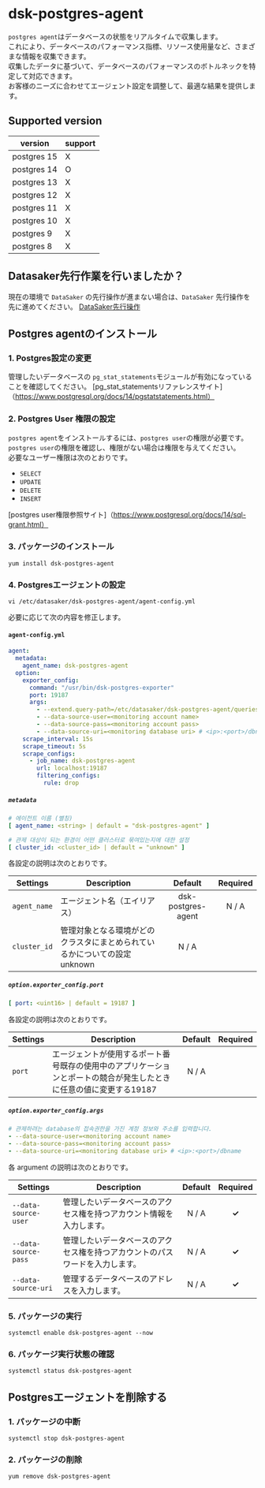 # dsk-postgres-agent

`postgres agent`はデータベースの状態をリアルタイムで収集します。\
これにより、データベースのパフォーマンス指標、リソース使用量など、さまざまな情報を収集できます。\
収集したデータに基づいて、データベースのパフォーマンスのボトルネックを特定して対応できます。\
お客様のニーズに合わせてエージェント設定を調整して、最適な結果を提供します。

## Supported version

|version|support|
|---|---|
|postgres 15|X|
|postgres 14|O|
|postgres 13|X|
|postgres 12|X|
|postgres 11|X|
|postgres 10|X|
|postgres 9|X|
|postgres 8|X|

## Datasaker先行作業を行いましたか？

現在の環境で `DataSaker` の先行操作が進まない場合は、`DataSaker` 先行操作を先に進めてください。 [DataSaker先行操作](README.md)

## Postgres agentのインストール

### 1. Postgres設定の変更

管理したいデータベースの `pg_stat_statements`モジュールが有効になっていることを確認してください。
[pg_stat_statementsリファレンスサイト]（https://www.postgresql.org/docs/14/pgstatstatements.html）

### 2. Postgres User 権限の設定

`postgres agent`をインストールするには、`postgres user`の権限が必要です。\
`postgres user`の権限を確認し、権限がない場合は権限を与えてください。\
必要なユーザー権限は次のとおりです。

- `SELECT`
- `UPDATE`
- `DELETE`
- `INSERT`

[postgres user権限参照サイト]（https://www.postgresql.org/docs/14/sql-grant.html）

### 3. パッケージのインストール
```shell
yum install dsk-postgres-agent
```
### 4. Postgresエージェントの設定
```shell
vi /etc/datasaker/dsk-postgres-agent/agent-config.yml
```
必要に応じて次の内容を修正します。

#### `agent-config.yml`
```yaml
agent:
  metadata:
    agent_name: dsk-postgres-agent
  option:
    exporter_config:
      command: "/usr/bin/dsk-postgres-exporter"
      port: 19187
      args:
        - --extend.query-path=/etc/datasaker/dsk-postgres-agent/queries.yaml
        - --data-source-user=<monitoring account name>
        - --data-source-pass=<monitoring account pass>
        - --data-source-uri=<monitoring database uri> # <ip>:<port>/dbname
    scrape_interval: 15s
    scrape_timeout: 5s
    scrape_configs:
      - job_name: dsk-postgres-agent
        url: localhost:19187
        filtering_configs:
          rule: drop
```
##### `metadata`
```yaml
# 에이전트 이름 (별칭)
[ agent_name: <string> | default = "dsk-postgres-agent" ]

# 관제 대상이 되는 환경이 어떤 클러스터로 묶여있는지에 대한 설정
[ cluster_id: <cluster_id> | default = "unknown" ]
```
各設定の説明は次のとおりです。

| **Settings** | **Description** | **Default** | **Required** |
| -------------------------- | ---------------------------------------------------------------------------------------------------- | :-----------: | :------------: |
| `agent_name` |エージェント名（エイリアス）| dsk-postgres-agent | N / A |
| `cluster_id` |管理対象となる環境がどのクラスタにまとめられているかについての設定unknown | N / A |

##### `option.exporter_config.port`
```yaml
[ port: <uint16> | default = 19187 ]
```
各設定の説明は次のとおりです。

| **Settings** | **Description** | **Default** | **Required** |
| ------------ | ---------------------------------------------------------------------------------------------------- | :-----------: | :------------: |
| `port` |エージェントが使用するポート番号既存の使用中のアプリケーションとポートの競合が発生したときに任意の値に変更する19187 | N / A |

##### `option.exporter_config.args`
```yaml
# 관제하려는 database의 접속권한을 가진 계정 정보와 주소를 입력합니다.
- --data-source-user=<monitoring account name>
- --data-source-pass=<monitoring account pass>
- --data-source-uri=<monitoring database uri> # <ip>:<port>/dbname
```
各 argument の説明は次のとおりです。

| **Settings** | **Description** | **Default** | **Required** |
| ------------ | ---------------------------------------------------------------------------------------------------- | :-----------: | :------------: |
| `--data-source-user` |管理したいデータベースのアクセス権を持つアカウント情報を入力します。 | N / A | **✓** |
| `--data-source-pass` |管理したいデータベースのアクセス権を持つアカウントのパスワードを入力します。 | N / A | **✓** |
| `--data-source-uri` |管理するデータベースのアドレスを入力します。 | N / A | **✓** |

### 5. パッケージの実行
```shell
systemctl enable dsk-postgres-agent --now
```
### 6. パッケージ実行状態の確認
```shell
systemctl status dsk-postgres-agent
```
## Postgresエージェントを削除する

### 1. パッケージの中断
```shell
systemctl stop dsk-postgres-agent
```
### 2. パッケージの削除
```shell
yum remove dsk-postgres-agent
```
